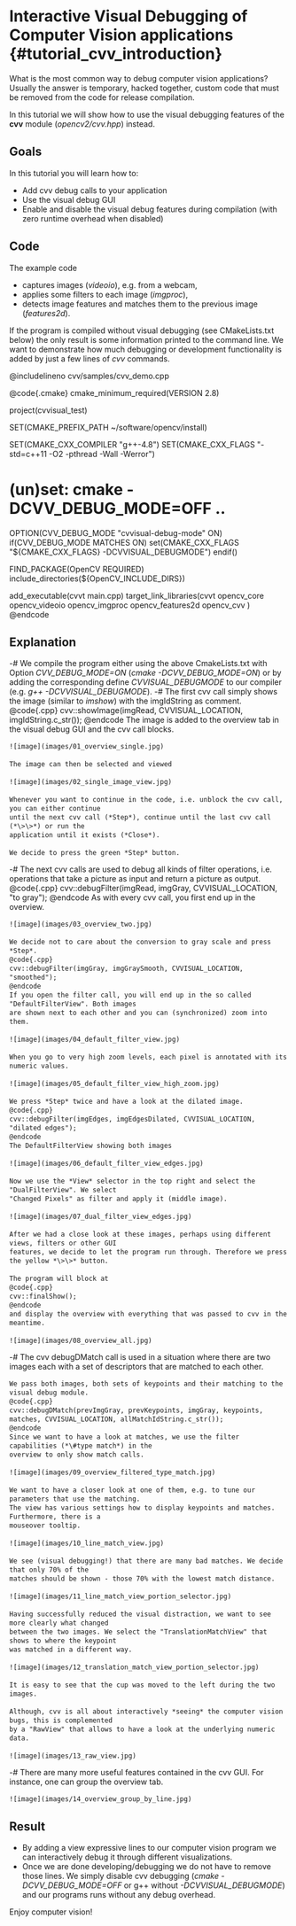 Interactive Visual Debugging of Computer Vision applications {#tutorial_cvv_introduction}
============================================================

What is the most common way to debug computer vision applications? Usually the answer is temporary,
hacked together, custom code that must be removed from the code for release compilation.

In this tutorial we will show how to use the visual debugging features of the **cvv** module
(*opencv2/cvv.hpp*) instead.

Goals
-----

In this tutorial you will learn how to:

-   Add cvv debug calls to your application
-   Use the visual debug GUI
-   Enable and disable the visual debug features during compilation (with zero runtime overhead when
    disabled)

Code
----

The example code

-   captures images (*videoio*), e.g. from a webcam,
-   applies some filters to each image (*imgproc*),
-   detects image features and matches them to the previous image (*features2d*).

If the program is compiled without visual debugging (see CMakeLists.txt below) the only result is
some information printed to the command line. We want to demonstrate how much debugging or
development functionality is added by just a few lines of *cvv* commands.

@includelineno cvv/samples/cvv_demo.cpp

@code{.cmake}
cmake_minimum_required(VERSION 2.8)

project(cvvisual_test)

SET(CMAKE_PREFIX_PATH ~/software/opencv/install)

SET(CMAKE_CXX_COMPILER "g++-4.8")
SET(CMAKE_CXX_FLAGS "-std=c++11 -O2 -pthread -Wall -Werror")

# (un)set: cmake -DCVV_DEBUG_MODE=OFF ..
OPTION(CVV_DEBUG_MODE "cvvisual-debug-mode" ON)
if(CVV_DEBUG_MODE MATCHES ON)
  set(CMAKE_CXX_FLAGS "${CMAKE_CXX_FLAGS} -DCVVISUAL_DEBUGMODE")
endif()


FIND_PACKAGE(OpenCV REQUIRED)
include_directories(${OpenCV_INCLUDE_DIRS})

add_executable(cvvt main.cpp)
target_link_libraries(cvvt
  opencv_core opencv_videoio opencv_imgproc opencv_features2d
  opencv_cvv
)
@endcode

Explanation
-----------

-#  We compile the program either using the above CmakeLists.txt with Option *CVV_DEBUG_MODE=ON*
    (*cmake -DCVV_DEBUG_MODE=ON*) or by adding the corresponding define *CVVISUAL_DEBUGMODE* to
    our compiler (e.g. *g++ -DCVVISUAL_DEBUGMODE*).
-#  The first cvv call simply shows the image (similar to *imshow*) with the imgIdString as comment.
    @code{.cpp}
    cvv::showImage(imgRead, CVVISUAL_LOCATION, imgIdString.c_str());
    @endcode
    The image is added to the overview tab in the visual debug GUI and the cvv call blocks.

    ![image](images/01_overview_single.jpg)

    The image can then be selected and viewed

    ![image](images/02_single_image_view.jpg)

    Whenever you want to continue in the code, i.e. unblock the cvv call, you can either continue
    until the next cvv call (*Step*), continue until the last cvv call (*\>\>*) or run the
    application until it exists (*Close*).

    We decide to press the green *Step* button.

-#  The next cvv calls are used to debug all kinds of filter operations, i.e. operations that take a
    picture as input and return a picture as output.
    @code{.cpp}
    cvv::debugFilter(imgRead, imgGray, CVVISUAL_LOCATION, "to gray");
    @endcode
    As with every cvv call, you first end up in the overview.

    ![image](images/03_overview_two.jpg)

    We decide not to care about the conversion to gray scale and press *Step*.
    @code{.cpp}
    cvv::debugFilter(imgGray, imgGraySmooth, CVVISUAL_LOCATION, "smoothed");
    @endcode
    If you open the filter call, you will end up in the so called "DefaultFilterView". Both images
    are shown next to each other and you can (synchronized) zoom into them.

    ![image](images/04_default_filter_view.jpg)

    When you go to very high zoom levels, each pixel is annotated with its numeric values.

    ![image](images/05_default_filter_view_high_zoom.jpg)

    We press *Step* twice and have a look at the dilated image.
    @code{.cpp}
    cvv::debugFilter(imgEdges, imgEdgesDilated, CVVISUAL_LOCATION, "dilated edges");
    @endcode
    The DefaultFilterView showing both images

    ![image](images/06_default_filter_view_edges.jpg)

    Now we use the *View* selector in the top right and select the "DualFilterView". We select
    "Changed Pixels" as filter and apply it (middle image).

    ![image](images/07_dual_filter_view_edges.jpg)

    After we had a close look at these images, perhaps using different views, filters or other GUI
    features, we decide to let the program run through. Therefore we press the yellow *\>\>* button.

    The program will block at
    @code{.cpp}
    cvv::finalShow();
    @endcode
    and display the overview with everything that was passed to cvv in the meantime.

    ![image](images/08_overview_all.jpg)

-#  The cvv debugDMatch call is used in a situation where there are two images each with a set of
    descriptors that are matched to each other.

    We pass both images, both sets of keypoints and their matching to the visual debug module.
    @code{.cpp}
    cvv::debugDMatch(prevImgGray, prevKeypoints, imgGray, keypoints, matches, CVVISUAL_LOCATION, allMatchIdString.c_str());
    @endcode
    Since we want to have a look at matches, we use the filter capabilities (*\#type match*) in the
    overview to only show match calls.

    ![image](images/09_overview_filtered_type_match.jpg)

    We want to have a closer look at one of them, e.g. to tune our parameters that use the matching.
    The view has various settings how to display keypoints and matches. Furthermore, there is a
    mouseover tooltip.

    ![image](images/10_line_match_view.jpg)

    We see (visual debugging!) that there are many bad matches. We decide that only 70% of the
    matches should be shown - those 70% with the lowest match distance.

    ![image](images/11_line_match_view_portion_selector.jpg)

    Having successfully reduced the visual distraction, we want to see more clearly what changed
    between the two images. We select the "TranslationMatchView" that shows to where the keypoint
    was matched in a different way.

    ![image](images/12_translation_match_view_portion_selector.jpg)

    It is easy to see that the cup was moved to the left during the two images.

    Although, cvv is all about interactively *seeing* the computer vision bugs, this is complemented
    by a "RawView" that allows to have a look at the underlying numeric data.

    ![image](images/13_raw_view.jpg)

-#  There are many more useful features contained in the cvv GUI. For instance, one can group the
    overview tab.

    ![image](images/14_overview_group_by_line.jpg)

Result
------

-   By adding a view expressive lines to our computer vision program we can interactively debug it
    through different visualizations.
-   Once we are done developing/debugging we do not have to remove those lines. We simply disable
    cvv debugging (*cmake -DCVV_DEBUG_MODE=OFF* or g++ without *-DCVVISUAL_DEBUGMODE*) and our
    programs runs without any debug overhead.

Enjoy computer vision!
